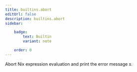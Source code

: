 ```yaml
---
title: builtins.abort
editUrl: false
description: builtins.abort
sidebar:

    badge:
        text: Builtin
        variant: note

    order: 0
---
```


Abort Nix expression evaluation and print the error message *s*.



